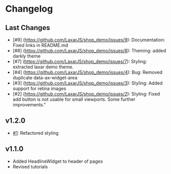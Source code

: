 # Changelog

## Last Changes

- [#9] (https://github.com/LaxarJS/shop_demo/issues/9): Documentation: Fixed links in README.md
- [#8] (https://github.com/LaxarJS/shop_demo/issues/8): Theming: added darkly theme
- [#7] (https://github.com/LaxarJS/shop_demo/issues/7): Styling: extracted laxar demo theme.
- [#4] (https://github.com/LaxarJS/shop_demo/issues/4): Bug: Removed duplicate data-ax-widget-area
- [#3] (https://github.com/LaxarJS/shop_demo/issues/3): Styling: Added support for retina images
- [#2] (https://github.com/LaxarJS/shop_demo/issues/2): Styling: Fixed add button is not usable for small viewports. Some further improvements."


## v1.2.0

- [#1](https://github.com/LaxarJS/shop_demo/issues/1): Refactored styling


## v1.1.0

- Added HeadlineWidget to header of pages
- Revised tutorials
